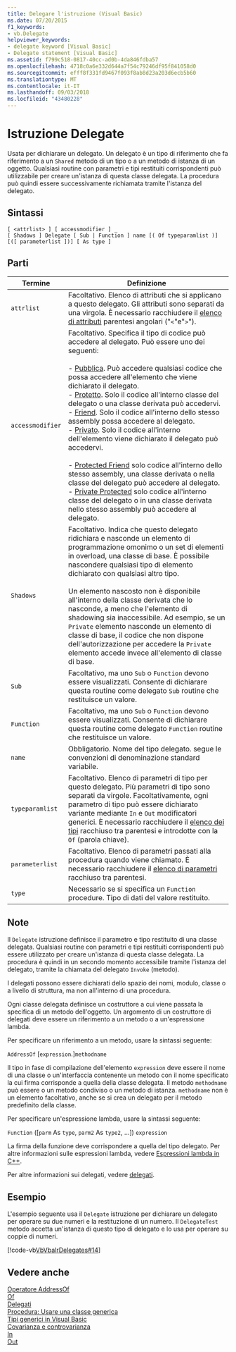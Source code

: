 ```yaml
---
title: Delegare l'istruzione (Visual Basic)
ms.date: 07/20/2015
f1_keywords:
- vb.Delegate
helpviewer_keywords:
- delegate keyword [Visual Basic]
- Delegate statement [Visual Basic]
ms.assetid: f799c518-0817-40cc-ad0b-4da846fdba57
ms.openlocfilehash: 4718c0a6e332d644a7f54c79246df95f841058d0
ms.sourcegitcommit: efff8f331fd9467f093f8ab8d23a203d6ecb5b60
ms.translationtype: MT
ms.contentlocale: it-IT
ms.lasthandoff: 09/03/2018
ms.locfileid: "43480228"
---
```

# <a name="delegate-statement"></a>Istruzione Delegate
Usata per dichiarare un delegato. Un delegato è un tipo di riferimento che fa riferimento a un `Shared` metodo di un tipo o a un metodo di istanza di un oggetto. Qualsiasi routine con parametri e tipi restituiti corrispondenti può utilizzabile per creare un'istanza di questa classe delegata. La procedura può quindi essere successivamente richiamata tramite l'istanza del delegato.  
  
## <a name="syntax"></a>Sintassi  
  
```  
[ <attrlist> ] [ accessmodifier ] _  
[ Shadows ] Delegate [ Sub | Function ] name [( Of typeparamlist )] [([ parameterlist ])] [ As type ]  
```  
  
## <a name="parts"></a>Parti  
  
|Termine|Definizione|  
|---|---|  
|`attrlist`|Facoltativo. Elenco di attributi che si applicano a questo delegato. Gli attributi sono separati da una virgola. È necessario racchiudere il [elenco di attributi](../../../visual-basic/language-reference/statements/attribute-list.md) parentesi angolari ("`<`"e"`>`").|  
|`accessmodifier`|Facoltativo. Specifica il tipo di codice può accedere al delegato. Può essere uno dei seguenti:<br /><br /> - [Pubblica](../../../visual-basic/language-reference/modifiers/public.md). Può accedere qualsiasi codice che possa accedere all'elemento che viene dichiarato il delegato.<br />-   [Protetto](../../../visual-basic/language-reference/modifiers/protected.md). Solo il codice all'interno classe del delegato o una classe derivata può accedervi.<br />-   [Friend](../../../visual-basic/language-reference/modifiers/friend.md). Solo il codice all'interno dello stesso assembly possa accedere al delegato.<br />- [Privato](../../../visual-basic/language-reference/modifiers/private.md). Solo il codice all'interno dell'elemento viene dichiarato il delegato può accedervi.<br /><br /> - [Protected Friend](../../language-reference/modifiers/protected-friend.md) solo codice all'interno dello stesso assembly, una classe derivata o nella classe del delegato può accedere al delegato. <br />- [Private Protected](../../language-reference/modifiers/private-protected.md) solo codice all'interno classe del delegato o in una classe derivata nello stesso assembly può accedere al delegato. |  
|`Shadows`|Facoltativo. Indica che questo delegato ridichiara e nasconde un elemento di programmazione omonimo o un set di elementi in overload, una classe di base. È possibile nascondere qualsiasi tipo di elemento dichiarato con qualsiasi altro tipo.<br /><br /> Un elemento nascosto non è disponibile all'interno della classe derivata che lo nasconde, a meno che l'elemento di shadowing sia inaccessibile. Ad esempio, se un `Private` elemento nasconde un elemento di classe di base, il codice che non dispone dell'autorizzazione per accedere la `Private` elemento accede invece all'elemento di classe di base.|  
|`Sub`|Facoltativo, ma uno `Sub` o `Function` devono essere visualizzati. Consente di dichiarare questa routine come delegato `Sub` routine che restituisce un valore.|  
|`Function`|Facoltativo, ma uno `Sub` o `Function` devono essere visualizzati. Consente di dichiarare questa routine come delegato `Function` routine che restituisce un valore.|  
|`name`|Obbligatorio. Nome del tipo delegato. segue le convenzioni di denominazione standard variabile.|  
|`typeparamlist`|Facoltativo. Elenco di parametri di tipo per questo delegato. Più parametri di tipo sono separati da virgole. Facoltativamente, ogni parametro di tipo può essere dichiarato variante mediante `In` e `Out` modificatori generici. È necessario racchiudere il [elenco dei tipi](../../../visual-basic/language-reference/statements/type-list.md) racchiuso tra parentesi e introdotte con la `Of` (parola chiave).|  
|`parameterlist`|Facoltativo. Elenco di parametri passati alla procedura quando viene chiamato. È necessario racchiudere il [elenco di parametri](../../../visual-basic/language-reference/statements/parameter-list.md) racchiuso tra parentesi.|  
|`type`|Necessario se si specifica un `Function` procedure. Tipo di dati del valore restituito.|  
  
## <a name="remarks"></a>Note  
 Il `Delegate` istruzione definisce il parametro e tipo restituito di una classe delegata. Qualsiasi routine con parametri e tipi restituiti corrispondenti può essere utilizzato per creare un'istanza di questa classe delegata. La procedura è quindi in un secondo momento accessibile tramite l'istanza del delegato, tramite la chiamata del delegato `Invoke` (metodo).  
  
 I delegati possono essere dichiarati dello spazio dei nomi, modulo, classe o a livello di struttura, ma non all'interno di una procedura.  
  
 Ogni classe delegata definisce un costruttore a cui viene passata la specifica di un metodo dell'oggetto. Un argomento di un costruttore di delegati deve essere un riferimento a un metodo o a un'espressione lambda.  
  
 Per specificare un riferimento a un metodo, usare la sintassi seguente:  
  
 `AddressOf` [`expression`.]`methodname`  
  
 Il tipo in fase di compilazione dell'elemento `expression` deve essere il nome di una classe o un'interfaccia contenente un metodo con il nome specificato la cui firma corrisponde a quella della classe delegata. Il metodo `methodname` può essere o un metodo condiviso o un metodo di istanza. `methodname` non è un elemento facoltativo, anche se si crea un delegato per il metodo predefinito della classe.  
  
 Per specificare un'espressione lambda, usare la sintassi seguente:  
  
 `Function` ([`parm` As `type`, `parm2` As `type2`, ...]) `expression`  
  
 La firma della funzione deve corrispondere a quella del tipo delegato. Per altre informazioni sulle espressioni lambda, vedere [Espressioni lambda in C++](../../../visual-basic/programming-guide/language-features/procedures/lambda-expressions.md).  
  
 Per altre informazioni sui delegati, vedere [delegati](../../../visual-basic/programming-guide/language-features/delegates/index.md).  
  
## <a name="example"></a>Esempio  
 L'esempio seguente usa il `Delegate` istruzione per dichiarare un delegato per operare su due numeri e la restituzione di un numero. Il `DelegateTest` metodo accetta un'istanza di questo tipo di delegato e lo usa per operare su coppie di numeri.  
  
 [!code-vb[VbVbalrDelegates#14](../../../visual-basic/language-reference/operators/codesnippet/VisualBasic/delegate-statement_1.vb)]  
  
## <a name="see-also"></a>Vedere anche  
 [Operatore AddressOf](../../../visual-basic/language-reference/operators/addressof-operator.md)  
 [Of](../../../visual-basic/language-reference/statements/of-clause.md)  
 [Delegati](../../../visual-basic/programming-guide/language-features/delegates/index.md)  
 [Procedura: Usare una classe generica](../../../visual-basic/programming-guide/language-features/data-types/how-to-use-a-generic-class.md)  
 [Tipi generici in Visual Basic](../../../visual-basic/programming-guide/language-features/data-types/generic-types.md)  
 [Covarianza e controvarianza](../../programming-guide/concepts/covariance-contravariance/index.md)  
 [In](../../../visual-basic/language-reference/modifiers/in-generic-modifier.md)  
 [Out](../../../visual-basic/language-reference/modifiers/out-generic-modifier.md)
